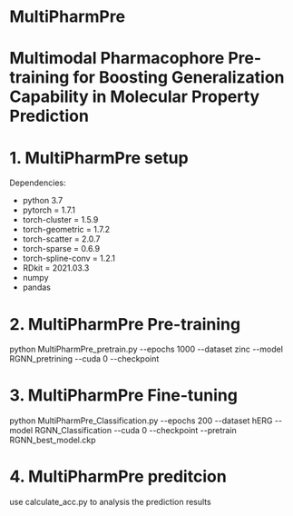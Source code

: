 # MultiPharmPre
# Multimodal Pharmacophore Pre-training for Boosting Generalization Capability in Molecular Property Prediction

# 1. MultiPharmPre setup
Dependencies:
- python 3.7
- pytorch = 1.7.1
- torch-cluster = 1.5.9
- torch-geometric = 1.7.2
- torch-scatter = 2.0.7
- torch-sparse = 0.6.9
- torch-spline-conv = 1.2.1
- RDkit = 2021.03.3
- numpy
- pandas

# 2. MultiPharmPre Pre-training
   python MultiPharmPre_pretrain.py --epochs 1000 --dataset zinc --model RGNN_pretrining --cuda 0 --checkpoint

# 3. MultiPharmPre Fine-tuning
   python MultiPharmPre_Classification.py --epochs 200  --dataset hERG --model RGNN_Classification --cuda 0  --checkpoint --pretrain RGNN_best_model.ckp

# 4. MultiPharmPre preditcion
   use calculate_acc.py to analysis the prediction results

